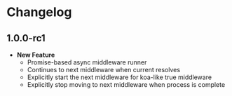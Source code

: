 # Changelog

## 1.0.0-rc1

* **New Feature**
  * Promise-based async middleware runner
  * Continues to next middleware when current resolves
  * Explicitly start the next middleware for koa-like true middleware
  * Explicitly stop moving to next middleware when process is complete

